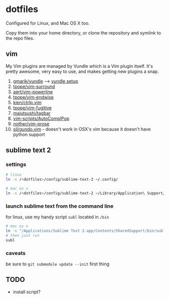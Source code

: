 # dotfiles

Configured for Linux, and Mac OS X too.

Copy them into your home directory, or clone the repository and symlink to the repo files.

## vim

My Vim plugins are managed by Vundle which is a Vim plugin itself. It's pretty awesome, very easy to use, and makes getting new plugins a snap.

1. [gmarik/vundle](https://github.com/gmarik/vundle) --> [vundle setup](https://github.com/komidore64/dotfiles/blob/master/vimrc#L14-L38)
2. [tpope/vim-surround](https://github.com/tpope/vim-surround)
3. [aert/vim-powerline](https://github.com/aert/vim-powerline)
4. [tpope/vim-endwise](https://github.com/tpope/vim-endwise)
5. [kien/ctrlp.vim](https://github.com/kien/ctrlp.vim)
6. [tpope/vim-fugitive](https://github.com/tpope/vim-fugitive)
7. [majutsushi/tagbar](https://github.com/majutsushi/tagbar)
8. [vim-scripts/AutoComplPop](https://github.com/vim-scripts/AutoComplPop)
9. [nother/vim-prose](https://github.com/nother/vim-prose)
10. [sjl/gundo.vim](https://github.com/sjl/gundo.vim) - doesn't work in OSX's vim because it doesn't have python support

## sublime text 2

### settings

```bash
# linux
ln -s /<dotfiles>/config/sublime-text-2 ~/.config/

# mac os x
ln -s /<dotfiles>/config/sublime-text-2 ~/Library/Application\ Support/Sublime\ Text\ 2
```

### launch sublime text from the command line

for linux, use my handy script ```subl``` located in ```/bin```

```bash
# mac os x
ln -s "/Applications/Sublime Text 2.app/Contents/SharedSupport/bin/subl" ~/bin/subl
# then just run
subl
```

### caveats

be sure to ```git submodule update --init``` first thing

## TODO
* install script?
